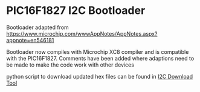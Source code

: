 # PIC16F1827 I2C Bootloader

Bootloader adapted from https://www.microchip.com/wwwAppNotes/AppNotes.aspx?appnote=en546181 

Bootloader now compiles with Microchip XC8 compiler and is compatible with the PIC16F1827. Comments have been added where adaptions need to be made to make the code work with other devices

python script to download updated hex files can be found in [I2C Download Tool](https://github.com/neilbirtles/PIC16F1827_I2C_Bootloader/tree/master/I2C%20Download%20Tool)

